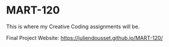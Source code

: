 # MART-120

This is where my Creative Coding assignments will be.

Final Project Website: https://juliendousset.github.io/MART-120/
